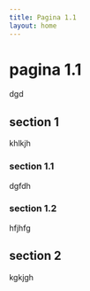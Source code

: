 ```yaml
---
title: Pagina 1.1
layout: home
---
```


# pagina 1.1
dgd

## section 1
khlkjh

### section 1.1
dgfdh

### section 1.2
hfjhfg

## section 2
kgkjgh
